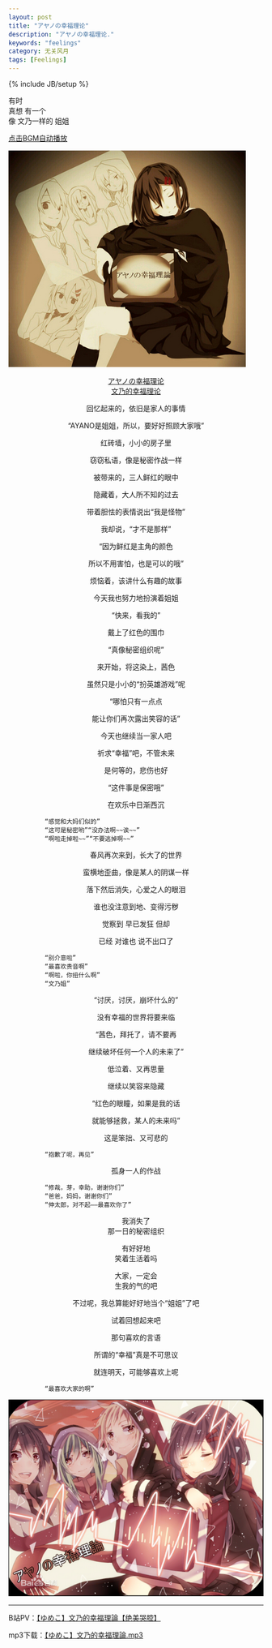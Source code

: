 ```yaml
---
layout: post
title: "アヤノの幸福理论"
description: "アヤノの幸福理论."
keywords: "feelings"
category: 无关风月
tags: [Feelings]
---
```

{% include JB/setup %}

有时  
真想 有一个  
像 文乃一样的 姐姐  

<p><a target="_blank" href="http://box.baidu.com/widget/flash/song.swf?name=文乃的幸福理论&autoPlay=true&loop=true">点击BGM自动播放</a></p>

![文乃的幸福理论](/assets/images/2014/01/wennai2.jpg)

<!-- more -->

<p><center><a href="http://www.bilibili.tv/video/av552064/" target="_blank">アヤノの幸福理论<br />文乃的幸福理论</a></center></p>

<p><center>回忆起来的，依旧是家人的事情</center></p>

<p><center>“AYANO是姐姐，所以，要好好照顾大家哦”</center></p>

<p><center>红砖墙，小小的房子里</center></p>

<p><center>窃窃私语，像是秘密作战一样</center></p>

<p><center>被带来的，三人鲜红的眼中</center></p>

<p><center>隐藏着，大人所不知的过去</center></p>

<p><center>带着胆怯的表情说出“我是怪物”</center></p>

<p><center>我却说，“才不是那样”</center></p>

<p><center>“因为鲜红是主角的颜色</center></p>

<p><center>所以不用害怕，也是可以的哦”</center></p>

<p><center>烦恼着，该讲什么有趣的故事</center></p>

<p><center>今天我也努力地扮演着姐姐</center></p>

<p><center>“快来，看我的”</center></p>

<p><center>戴上了红色的围巾</center></p>

<p><center>“真像秘密组织呢”</center></p>

<p><center>来开始，将这染上，茜色</center></p>

<p><center>虽然只是小小的“扮英雄游戏”呢</center></p>

<p><center>“哪怕只有一点点</center></p>

<p><center>能让你们再次露出笑容的话”</center></p>

<p><center>今天也继续当一家人吧</center></p>

<p><center>祈求“幸福”吧，不管未来</center></p>

<p><center>是何等的，悲伤也好</center></p>

<p><center>“这件事是保密哦”</center></p>

<p><center>在欢乐中日渐西沉</center></p>



	          “感觉和大妈们似的”
	          “这可是秘密哟”“没办法啊~~诶~~”
	          “啊啦走掉啦~~”“不要逃掉啊~~”


<p><center>春风再次来到，长大了的世界</center></p>

<p><center>蛮横地歪曲，像是某人的阴谋一样</center></p>

<p><center>落下然后消失，心爱之人的眼泪</center></p>

<p><center>谁也没注意到地、变得污秽</center></p>

<p><center>觉察到 早已发狂 但却</center></p>

<p><center>已经 对谁也 说不出口了</center></p>

	          “别介意啦”
	          “最喜欢贵音啊”
	          “啊啦，你扭什么啊”
	          “文乃姐”

<p><center>“讨厌，讨厌，崩坏什么的”</center></p>

<p><center>没有幸福的世界将要来临</center></p>

<p><center>“茜色，拜托了，请不要再</center></p>

<p><center>继续破坏任何一个人的未来了”</center></p>

<p><center>低泣着、又再思量</center></p>

<p><center>继续以笑容来隐藏</center></p>

<p><center>“红色的眼瞳，如果是我的话</center></p>

<p><center>就能够拯救，某人的未来吗”</center></p>

<p><center>这是笨拙、又可悲的</center></p>

	          “抱歉了呢，再见”

<p><center>孤身一人的作战</center></p>

	          “修哉，芽，幸助，谢谢你们”
	          “爸爸，妈妈，谢谢你们”
	          “伸太郎，对不起——最喜欢你了”

<p><center>我消失了<br />
那一日的秘密组织</center></p>

<p><center>有好好地<br />
笑着生活着吗</center></p>

<p><center>大家，一定会<br />
生我的气的吧</center></p>

<p><center>不过呢，我总算能好好地当个“姐姐”了吧</center></p>

<p><center>试着回想起来吧</center></p>

<p><center>那句喜欢的言语</center></p>

<p><center>所谓的“幸福”真是不可思议</center></p>

<p><center>就连明天，可能够喜欢上呢</center></p>

	          “最喜欢大家的啊”

![文乃的幸福理论](/assets/images/2014/01/wennai1.jpg)

------

B站PV：[【ゆめこ】文乃的幸福理論【绝美哭腔】](http://www.bilibili.tv/video/av552064/)

mp3下载：[【ゆめこ】文乃的幸福理論.mp3](http://pan.baidu.com/s/1ntG0xzb)


